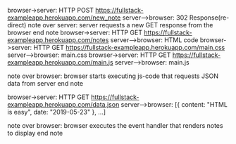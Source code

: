 browser->server: HTTP POST https://fullstack-exampleapp.herokuapp.com/new_note
server-->browser: 302 Response(re-direct)
note over server:
server requests a new GET response from the browser
end note
browser->server: HTTP GET https://fullstack-exampleapp.herokuapp.com/notes
server-->browser: HTML code
browser->server: HTTP GET https://fullstack-exampleapp.herokuapp.com/main.css
server-->browser: main.css
browser->server: HTTP GET https://fullstack-exampleapp.herokuapp.com/main.js
server-->browser: main.js

note over browser:
browser starts executing js-code
that requests JSON data from server 
end note

browser->server: HTTP GET https://fullstack-exampleapp.herokuapp.com/data.json
server-->browser: [{ content: "HTML is easy", date: "2019-05-23" }, ...]

note over browser:
browser executes the event handler
that renders notes to display
end note